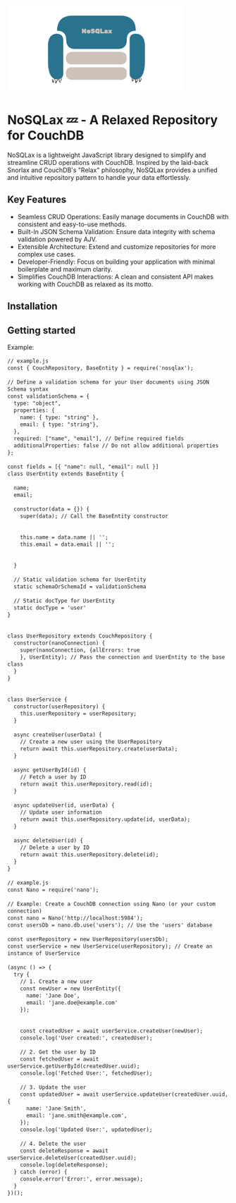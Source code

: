 <img src="nosqlax.png" alt="drawing" width="400"/>

# NoSQLax 💤 - A Relaxed Repository for CouchDB
NoSQLax is a lightweight JavaScript library designed to simplify and streamline CRUD operations with CouchDB. Inspired by the laid-back Snorlax and CouchDB's "Relax" philosophy, NoSQLax provides a unified and intuitive repository pattern to handle your data effortlessly.

## Key Features
- Seamless CRUD Operations: Easily manage documents in CouchDB with consistent and easy-to-use methods.
- Built-In JSON Schema Validation: Ensure data integrity with schema validation powered by AJV.
- Extensible Architecture: Extend and customize repositories for more complex use cases.
- Developer-Friendly: Focus on building your application with minimal boilerplate and maximum clarity.
- Simplifies CouchDB Interactions: A clean and consistent API makes working with CouchDB as relaxed as its motto.

## Installation

## Getting started
Example:
```
// example.js
const { CouchRepository, BaseEntity } = require('nosqlax');

// Define a validation schema for your User documents using JSON Schema syntax
const validationSchema = {
  type: "object",
  properties: {
    name: { type: "string" },
    email: { type: "string"},
  },
  required: ["name", "email"], // Define required fields
  additionalProperties: false // Do not allow additional properties
};

const fields = [{ "name": null, "email": null }]
class UserEntity extends BaseEntity {

  name;
  email;

  constructor(data = {}) {
    super(data); // Call the BaseEntity constructor


    this.name = data.name || '';
    this.email = data.email || '';


  }

  // Static validation schema for UserEntity
  static schemaOrSchemaId = validationSchema

  // Static docType for UserEntity
  static docType = 'user'
}


class UserRepository extends CouchRepository {
  constructor(nanoConnection) {
    super(nanoConnection, {allErrors: true
    }, UserEntity); // Pass the connection and UserEntity to the base class
  }
}


class UserService {
  constructor(userRepository) {
    this.userRepository = userRepository;
  }

  async createUser(userData) {
    // Create a new user using the UserRepository
    return await this.userRepository.create(userData);
  }

  async getUserById(id) {
    // Fetch a user by ID
    return await this.userRepository.read(id);
  }

  async updateUser(id, userData) {
    // Update user information
    return await this.userRepository.update(id, userData);
  }

  async deleteUser(id) {
    // Delete a user by ID
    return await this.userRepository.delete(id);
  }
}

// example.js
const Nano = require('nano');

// Example: Create a CouchDB connection using Nano (or your custom connection)
const nano = Nano('http://localhost:5984');
const usersDb = nano.db.use('users'); // Use the 'users' database

const userRepository = new UserRepository(usersDb);
const userService = new UserService(userRepository); // Create an instance of UserService

(async () => {
  try {
    // 1. Create a new user
    const newUser = new UserEntity({
      name: 'Jane Doe',
      email: 'jane.doe@example.com'
    });


    const createdUser = await userService.createUser(newUser);
    console.log('User created:', createdUser);

    // 2. Get the user by ID
    const fetchedUser = await userService.getUserById(createdUser.uuid);
    console.log('Fetched User:', fetchedUser);

    // 3. Update the user
    const updatedUser = await userService.updateUser(createdUser.uuid, {
      name: 'Jane Smith',
      email: 'jane.smith@example.com',
    });
    console.log('Updated User:', updatedUser);

    // 4. Delete the user
    const deleteResponse = await userService.deleteUser(createdUser.uuid);
    console.log(deleteResponse);
  } catch (error) {
    console.error('Error:', error.message);
  }
})();
```